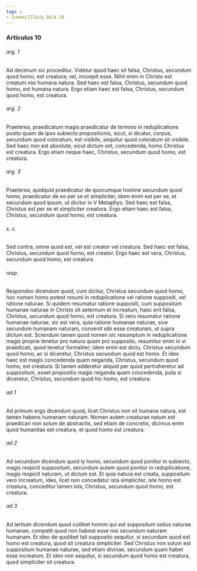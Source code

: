 ```yaml
---
tags : 
- Summa/IIIa/q.16/a.10
---
```


### Articulus 10

###### arg. 1
Ad decimum sic proceditur. Videtur quod haec sit falsa, Christus, secundum quod homo, est creatura; vel, incoepit esse. Nihil enim in Christo est creatum nisi humana natura. Sed haec est falsa, Christus, secundum quod homo, est humana natura. Ergo etiam haec est falsa, Christus, secundum quod homo, est creatura.

###### arg. 2
Praeterea, praedicatum magis praedicatur de termino in reduplicatione posito quam de ipso subiecto propositionis, sicut, si dicatur, corpus, secundum quod coloratum, est visibile, sequitur quod coloratum sit visibile. Sed haec non est absolute, sicut dictum est, concedenda, homo Christus est creatura. Ergo etiam neque haec, Christus, secundum quod homo, est creatura.

###### arg. 3
Praeterea, quidquid praedicatur de quocumque homine secundum quod homo, praedicatur de eo per se et simpliciter, idem enim est per se, et secundum quod ipsum, ut dicitur in V Metaphys. Sed haec est falsa, Christus est per se et simpliciter creatura. Ergo etiam haec est falsa, Christus, secundum quod homo, est creatura.

###### s. c.
Sed contra, omne quod est, vel est creator vel creatura. Sed haec est falsa, Christus, secundum quod homo, est creator. Ergo haec est vera, Christus, secundum quod homo, est creatura.

###### resp.
Respondeo dicendum quod, cum dicitur, Christus secundum quod homo, hoc nomen homo potest resumi in reduplicatione vel ratione suppositi, vel ratione naturae. Si quidem resumatur ratione suppositi, cum suppositum humanae naturae in Christo sit aeternum et increatum, haec erit falsa, Christus, secundum quod homo, est creatura. Si vero resumatur ratione humanae naturae, sic est vera, quia ratione humanae naturae, sive secundum humanam naturam, convenit sibi esse creaturam, ut supra dictum est. Sciendum tamen quod nomen sic resumptum in reduplicatione magis proprie tenetur pro natura quam pro supposito, resumitur enim in vi praedicati, quod tenetur formaliter; idem enim est dictu, Christus secundum quod homo, ac si diceretur, Christus secundum quod est homo. Et ideo haec est magis concedenda quam neganda, Christus, secundum quod homo, est creatura. Si tamen adderetur aliquid per quod pertraheretur ad suppositum, esset propositio magis neganda quam concedenda, puta si diceretur, Christus, secundum quod hic homo, est creatura.

###### ad 1
Ad primum ergo dicendum quod, licet Christus non sit humana natura, est tamen habens humanam naturam. Nomen autem creaturae natum est praedicari non solum de abstractis, sed etiam de concretis, dicimus enim quod humanitas est creatura, et quod homo est creatura.

###### ad 2
Ad secundum dicendum quod ly homo, secundum quod ponitur in subiecto, magis respicit suppositum, secundum autem quod ponitur in reduplicatione, magis respicit naturam, ut dictum est. Et quia natura est creata, suppositum vero increatum, ideo, licet non concedatur ista simpliciter, iste homo est creatura, conceditur tamen ista, Christus, secundum quod homo, est creatura.

###### ad 3
Ad tertium dicendum quod cuilibet homini qui est suppositum solius naturae humanae, competit quod non habeat esse nisi secundum naturam humanam. Et ideo de quolibet tali supposito sequitur, si secundum quod est homo est creatura, quod sit creatura simpliciter. Sed Christus non solum est suppositum humanae naturae, sed etiam divinae, secundum quam habet esse increatum. Et ideo non sequitur, si secundum quod homo est creatura, quod simpliciter sit creatura.

